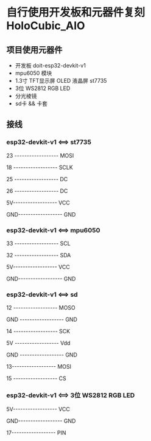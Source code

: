 # 自行使用开发板和元器件复刻HoloCubic_AIO
## 项目使用元器件
 - 开发板 doit-esp32-devkit-v1
 - mpu6050 模块
 - 1.3寸 TFT显示屏 OLED 液晶屏 st7735
 - 3位 WS2812 RGB LED 
 - 分光棱镜
 - sd卡 && 卡套
 
 ## 接线
### esp32-devkit-v1   <==>   st7735

23 ------------------ MOSI
 
18 ------------------ SCLK

25 ------------------ DC

26 ------------------ DC

5V------------------ VCC

GND------------------ GND


### esp32-devkit-v1   <==>   mpu6050

33 ------------------ SCL
 
32 ------------------ SDA

5V------------------ VCC

GND------------------ GND

### esp32-devkit-v1   <==>   sd

12 ------------------ MOSO

GND ------------------ GND

14 ------------------ SCK

5V ------------------ Vdd

GND ------------------ GND

13------------------ MOSI

15 ------------------ CS


###  esp32-devkit-v1   <==>   3位 WS2812 RGB LED

5V------------------ VCC

GND------------------ GND

17------------------ PIN




